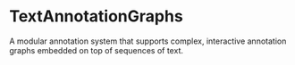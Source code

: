 # TextAnnotationGraphs
A modular annotation system that supports complex, interactive annotation graphs embedded on top of sequences of text.
